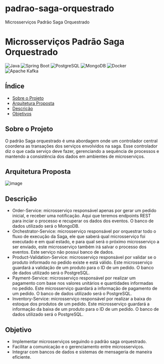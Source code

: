 # padrao-saga-orquestrado
Microsserviços Padrão Saga Orquestrado

# Microsserviços Padrão Saga Orquestrado

![Java](https://img.shields.io/badge/Java-ED8B00?style=for-the-badge&logo=java&logoColor=white)
![Spring Boot](https://img.shields.io/badge/Spring%20Boot-6DB33F?style=for-the-badge&logo=spring-boot&logoColor=white)
![PostgreSQL](https://img.shields.io/badge/postgresql-4169E1?style=for-the-badge&logo=postgresql&logoColor=blue&color=%23f6f7f8)
![MongoDB](https://img.shields.io/badge/-MongoDB-13aa52?style=for-the-badge&logo=mongodb&logoColor=white)
![Docker](https://img.shields.io/badge/docker-2496ED?style=for-the-badge&logo=docker&logoColor=white)
![Apache Kafka](https://img.shields.io/badge/Apache_Kafka-231F20?style=for-the-badge&logo=apache-kafka&logoColor=white)

## Índice
- [Sobre o Projeto](#sobre-o-projeto)
- [Arquitetura Proposta](#arquitetura-proposta)
- [Descrição](#Descrição)
- [Objetivos](#Objetivo)




## Sobre o Projeto
   O padrão Saga orquestrado é uma abordagem onde um controlador central coordena as transações dos serviços envolvidos na saga. Esse controlador diz o que cada serviço deve fazer, gerenciando a sequência de processos e 
   mantendo a consistência dos dados em ambientes de microserviços.


## Arquitetura Proposta
![image](https://github.com/user-attachments/assets/ed6ec801-d927-4080-ae85-4d78d83ff560)


## Descrição
- Order-Service: microsserviço responsável apenas por gerar um pedido inicial, e receber uma notificação. Aqui que teremos endpoints REST para inciar o processo e recuperar os dados dos eventos. O banco de dados utilizado 
  será o MongoDB.
- Orchestrator-Service: microsserviço responsável por orquestrar todo o fluxo de execução da Saga, ele que saberá qual microsserviço foi executado e em qual estado, e para qual será o próximo microsserviço a ser enviado, 
  este microsserviço também irá salvar o processo dos eventos. Este serviço não possui banco de dados.
- Product-Validation-Service: microsserviço responsável por validar se o produto informado no pedido existe e está válido. Este microsserviço guardará a validação de um produto para o ID de um pedido. O banco de dados 
  utilizado será o PostgreSQL.
- Payment-Service: microsserviço responsável por realizar um pagamento com base nos valores unitários e quantidades informadas no pedido. Este microsserviço guardará a informação de pagamento de um pedido. O banco de 
  dados utilizado será o PostgreSQL.
- Inventory-Service: microsserviço responsável por realizar a baixa do estoque dos produtos de um pedido. Este microsserviço guardará a informação da baixa de um produto para o ID de um pedido. O banco de dados utilizado 
  será o PostgreSQL.  


## Objetivo
- Implementar microsserviços seguindo o padrão saga orquestrado.
- Facilitar a comunicação e o gerenciamento entre microsserviços.
- Integrar com bancos de dados e sistemas de mensageria de maneira eficiente.
  
